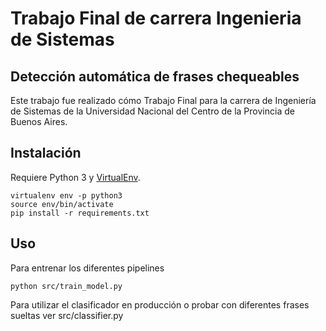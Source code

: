 # Trabajo Final de carrera Ingenieria de Sistemas

## Detección automática de frases chequeables
Este trabajo fue realizado cómo Trabajo Final para la carrera de Ingeniería de Sistemas de la Universidad Nacional del Centro de la Provincia de Buenos Aires. 

## Instalación
Requiere Python 3 y [VirtualEnv](https://help.dreamhost.com/hc/es/articles/115000695551-Instalar-y-usar-virtualenv-con-Python-3).
```
virtualenv env -p python3
source env/bin/activate
pip install -r requirements.txt
```

## Uso
Para entrenar los diferentes pipelines
```
python src/train_model.py
```
Para utilizar el clasificador en producción o probar con diferentes frases sueltas ver src/classifier.py

